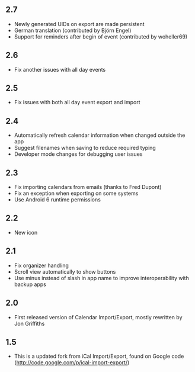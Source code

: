 ## 2.7
  * Newly generated UIDs on export are made persistent
  * German translation (contributed by Björn Engel)
  * Support for reminders after begin of event (contributed by woheller69)

## 2.6
  * Fix another issues with all day events

## 2.5
  * Fix issues with both all day event export and import

## 2.4
  * Automatically refresh calendar information when changed outside the app
  * Suggest filenames when saving to reduce required typing
  * Developer mode changes for debugging user issues

## 2.3
  * Fix importing calendars from emails (thanks to Fred Dupont)
  * Fix an exception when exporting on some systems
  * Use Android 6 runtime permissions

## 2.2
  * New icon

## 2.1
  * Fix organizer handling
  * Scroll view automatically to show buttons
  * Use minus instead of slash in app name to improve interoperability with backup apps

## 2.0
  * First released version of Calendar Import/Export, mostly rewritten by Jon Griffiths

## 1.5
  * This is a updated fork from iCal Import/Export, found on Google code (http://code.google.com/p/ical-import-export/)
